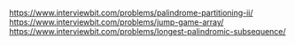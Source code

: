 https://www.interviewbit.com/problems/palindrome-partitioning-ii/
https://www.interviewbit.com/problems/jump-game-array/ 
https://www.interviewbit.com/problems/longest-palindromic-subsequence/
